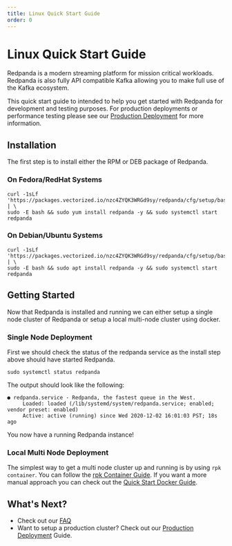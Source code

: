 ```yaml
---
title: Linux Quick Start Guide
order: 0
---
```

# Linux Quick Start Guide

Redpanda is a modern streaming platform for mission critical workloads. Redpanda
is also fully API compatible Kafka allowing you to make full use of the Kafka ecosystem.

This quick start guide to intended to help you get started with Redpanda for
development and testing purposes. For production deployments or performance
testing please see our [Production Deployment](production-deployment.md)
for more information.

## Installation

The first step is to install either the RPM or DEB package of Redpanda.

### On Fedora/RedHat Systems

```
curl -1sLf 'https://packages.vectorized.io/nzc4ZYQK3WRGd9sy/redpanda/cfg/setup/bash.rpm.sh' | \
sudo -E bash && sudo yum install redpanda -y && sudo systemctl start redpanda
```

### On Debian/Ubuntu Systems

```
curl -1sLf 'https://packages.vectorized.io/nzc4ZYQK3WRGd9sy/redpanda/cfg/setup/bash.deb.sh' | \
sudo -E bash && sudo apt install redpanda -y && sudo systemctl start redpanda
```

## Getting Started

Now that Redpanda is installed and running we can either setup a single
node cluster of Redpanda or setup a local multi-node cluster using docker.

### Single Node Deployment

First we should check the status of the redpanda service as the install step
above should have started Redpanda.

```
sudo systemctl status redpanda
```

The output should look like the following:

```
● redpanda.service - Redpanda, the fastest queue in the West.
     Loaded: loaded (/lib/systemd/system/redpanda.service; enabled; vendor preset: enabled)
     Active: active (running) since Wed 2020-12-02 16:01:03 PST; 18s ago
```

You now have a running Redpanda instance!

### Local Multi Node Deployment

The simplest way to get a multi node cluster up and running is by using
`rpk container`. You can follow the
[rpk Container Guide](guide-rpk-container.md). If you want a more manual
approach you can check out the
[Quick Start Docker Guide](quick-start-docker.md).

## What's Next?

- Check out our [FAQ](faq.md)
- Want to setup a production cluster? Check out our [Production Deployment](production-deployment.md) Guide.
  